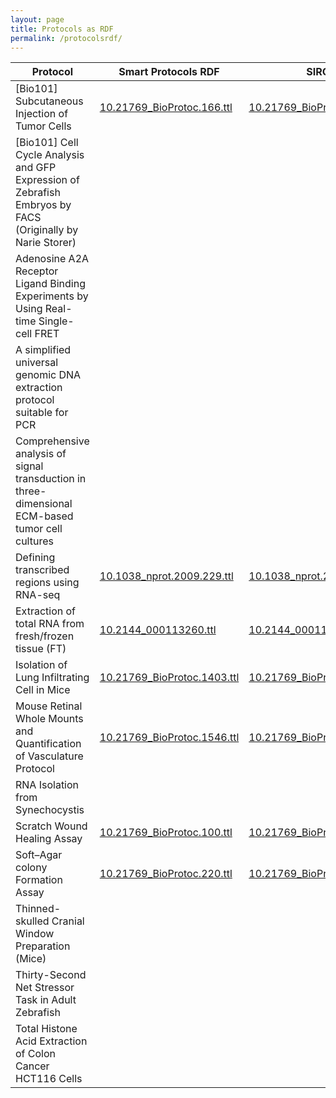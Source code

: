 ```yaml
---
layout: page
title: Protocols as RDF
permalink: /protocolsrdf/
---
```

| Protocol | Smart Protocols RDF | SIRO RDF |
|-----------------------------------------------------------------------------------------------------------|-------------------------------------------------------------------------------------------------------|-----------------------------------------------------------------------------------------------------------------|
| [Bio101] Subcutaneous Injection of Tumor Cells | [10.21769_BioProtoc.166.ttl](files/rdf/10.21769_BioProtoc.166.ttl) | [10.21769_BioProtoc.166_siro.ttl](files/rdf/10.21769_BioProtoc.166_siro.ttl) |
| [Bio101] Cell Cycle Analysis and GFP Expression of Zebrafish Embryos by FACS (Originally by Narie Storer) |  |  |
| Adenosine A2A Receptor Ligand Binding Experiments by Using Real-time Single-cell FRET |  |  |
| A simplified universal genomic DNA extraction protocol suitable for PCR |  |  |
| Comprehensive analysis of signal transduction in three-dimensional ECM-based tumor cell cultures |  |  |
| Defining transcribed regions using RNA-seq | [10.1038_nprot.2009.229.ttl](https://smartprotocols.github.io/files/rdf/10.1038_nprot.2009.229.ttl) | [10.1038_nprot.2009.229_siro.ttl](https://smartprotocols.github.io/files/rdf/10.1038_nprot.2009.229_siro.ttl) |
| Extraction of total RNA from fresh/frozen tissue (FT) | [10.2144_000113260.ttl](https://smartprotocols.github.io/files/rdf/10.2144_000113260.ttl) | [10.2144_000113260_siro.ttl](https://smartprotocols.github.io/files/rdf/10.2144_000113260_siro.ttl) |
| Isolation of Lung Infiltrating Cell in Mice | [10.21769_BioProtoc.1403.ttl](https://smartprotocols.github.io/files/rdf/10.21769_BioProtoc.1403.ttl) | [10.21769_BioProtoc.1403_siro.ttl](https://smartprotocols.github.io/files/rdf/10.21769_BioProtoc.1403_siro.ttl) |
| Mouse Retinal Whole Mounts and Quantification of Vasculature Protocol | [10.21769_BioProtoc.1546.ttl](https://smartprotocols.github.io/files/rdf/10.21769_BioProtoc.1546.ttl) | [10.21769_BioProtoc.1546_siro.ttl](https://smartprotocols.github.io/files/rdf/10.21769_BioProtoc.1546_siro.ttl) |
| RNA Isolation from Synechocystis |  |  |
| Scratch Wound Healing Assay | [10.21769_BioProtoc.100.ttl](https://smartprotocols.github.io/files/rdf/10.21769_BioProtoc.100.ttl) | [10.21769_BioProtoc.100_siro.ttl](https://smartprotocols.github.io/files/rdf/10.21769_BioProtoc.100_siro.ttl) |
| Soft–Agar colony Formation Assay | [10.21769_BioProtoc.220.ttl](https://smartprotocols.github.io/files/rdf/10.21769_BioProtoc.220.ttl) | [10.21769_BioProtoc.220.ttl](https://smartprotocols.github.io/files/rdf/10.21769_BioProtoc.220.ttl) |
| Thinned-skulled Cranial Window Preparation (Mice) |  |  |
| Thirty-Second Net Stressor Task in Adult Zebrafish |  |  |
| Total Histone Acid Extraction of Colon Cancer HCT116 Cells |  |  |